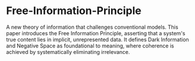 # Free-Information-Principle
A new theory of information that challenges conventional models. This paper introduces the Free Information Principle, asserting that a system's true content lies in implicit, unrepresented data. It defines Dark Information and Negative Space as foundational to meaning, where coherence is achieved by systematically eliminating irrelevance.
